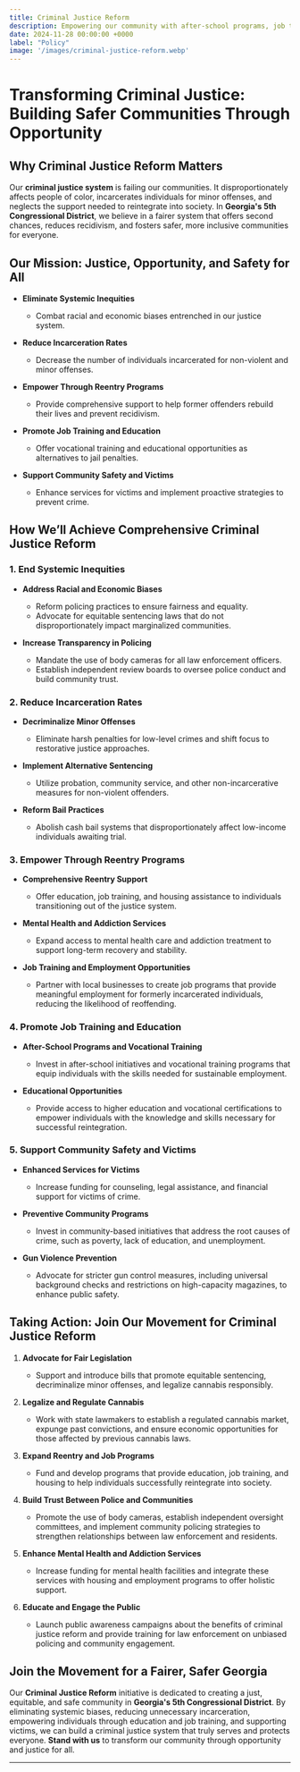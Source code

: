 ```yaml
---
title: Criminal Justice Reform
description: Empowering our community with after-school programs, job training, and alternatives to incarceration to reduce recidivism and ensure justice for all.
date: 2024-11-28 00:00:00 +0000
label: "Policy"
image: '/images/criminal-justice-reform.webp'
---
```


# Transforming Criminal Justice: Building Safer Communities Through Opportunity

## Why Criminal Justice Reform Matters

Our **criminal justice system** is failing our communities. It disproportionately affects people of color, incarcerates individuals for minor offenses, and neglects the support needed to reintegrate into society. In **Georgia's 5th Congressional District**, we believe in a fairer system that offers second chances, reduces recidivism, and fosters safer, more inclusive communities for everyone.

## Our Mission: Justice, Opportunity, and Safety for All

- **Eliminate Systemic Inequities**
  - Combat racial and economic biases entrenched in our justice system.

- **Reduce Incarceration Rates**
  - Decrease the number of individuals incarcerated for non-violent and minor offenses.

- **Empower Through Reentry Programs**
  - Provide comprehensive support to help former offenders rebuild their lives and prevent recidivism.

- **Promote Job Training and Education**
  - Offer vocational training and educational opportunities as alternatives to jail penalties.

- **Support Community Safety and Victims**
  - Enhance services for victims and implement proactive strategies to prevent crime.

## How We’ll Achieve Comprehensive Criminal Justice Reform

### 1. End Systemic Inequities

- **Address Racial and Economic Biases**
  - Reform policing practices to ensure fairness and equality.
  - Advocate for equitable sentencing laws that do not disproportionately impact marginalized communities.

- **Increase Transparency in Policing**
  - Mandate the use of body cameras for all law enforcement officers.
  - Establish independent review boards to oversee police conduct and build community trust.

### 2. Reduce Incarceration Rates

- **Decriminalize Minor Offenses**
  - Eliminate harsh penalties for low-level crimes and shift focus to restorative justice approaches.

- **Implement Alternative Sentencing**
  - Utilize probation, community service, and other non-incarcerative measures for non-violent offenders.

- **Reform Bail Practices**
  - Abolish cash bail systems that disproportionately affect low-income individuals awaiting trial.

### 3. Empower Through Reentry Programs

- **Comprehensive Reentry Support**
  - Offer education, job training, and housing assistance to individuals transitioning out of the justice system.

- **Mental Health and Addiction Services**
  - Expand access to mental health care and addiction treatment to support long-term recovery and stability.

- **Job Training and Employment Opportunities**
  - Partner with local businesses to create job programs that provide meaningful employment for formerly incarcerated individuals, reducing the likelihood of reoffending.

### 4. Promote Job Training and Education

- **After-School Programs and Vocational Training**
  - Invest in after-school initiatives and vocational training programs that equip individuals with the skills needed for sustainable employment.

- **Educational Opportunities**
  - Provide access to higher education and vocational certifications to empower individuals with the knowledge and skills necessary for successful reintegration.

### 5. Support Community Safety and Victims

- **Enhanced Services for Victims**
  - Increase funding for counseling, legal assistance, and financial support for victims of crime.

- **Preventive Community Programs**
  - Invest in community-based initiatives that address the root causes of crime, such as poverty, lack of education, and unemployment.

- **Gun Violence Prevention**
  - Advocate for stricter gun control measures, including universal background checks and restrictions on high-capacity magazines, to enhance public safety.

## Taking Action: Join Our Movement for Criminal Justice Reform

1. **Advocate for Fair Legislation**
   - Support and introduce bills that promote equitable sentencing, decriminalize minor offenses, and legalize cannabis responsibly.

2. **Legalize and Regulate Cannabis**
   - Work with state lawmakers to establish a regulated cannabis market, expunge past convictions, and ensure economic opportunities for those affected by previous cannabis laws.

3. **Expand Reentry and Job Programs**
   - Fund and develop programs that provide education, job training, and housing to help individuals successfully reintegrate into society.

4. **Build Trust Between Police and Communities**
   - Promote the use of body cameras, establish independent oversight committees, and implement community policing strategies to strengthen relationships between law enforcement and residents.

5. **Enhance Mental Health and Addiction Services**
   - Increase funding for mental health facilities and integrate these services with housing and employment programs to offer holistic support.

6. **Educate and Engage the Public**
   - Launch public awareness campaigns about the benefits of criminal justice reform and provide training for law enforcement on unbiased policing and community engagement.

## Join the Movement for a Fairer, Safer Georgia

Our **Criminal Justice Reform** initiative is dedicated to creating a just, equitable, and safe community in **Georgia's 5th Congressional District**. By eliminating systemic biases, reducing unnecessary incarceration, empowering individuals through education and job training, and supporting victims, we can build a criminal justice system that truly serves and protects everyone. **Stand with us** to transform our community through opportunity and justice for all.

---